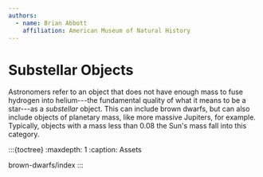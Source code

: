 ```yaml
---
authors:
  - name: Brian Abbott
    affiliation: American Museum of Natural History
---
```



# Substellar Objects

Astronomers refer to an object that does not have enough mass to fuse hydrogen into helium---the fundamental quality of what it means to be a star---as a *substellar* object. This can include brown dwarfs, but can also include objects of planetary mass, like more massive Jupiters, for example. Typically, objects with a mass less than 0.08 the Sun's mass fall into this category.




:::{toctree}
:maxdepth: 1
:caption: Assets

brown-dwarfs/index
:::
